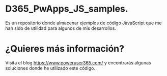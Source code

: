 # D365_PwApps_JS_samples.

Es un repositorio donde almacenar ejemplos de código JavaScript que me han sido de utilidad para algunos de mis desarrollos.

# ¿Quieres más información?
Visita el blog https://www.poweruser365.com/ y encontrarás algunas soluciones donde he utilizado este código.
